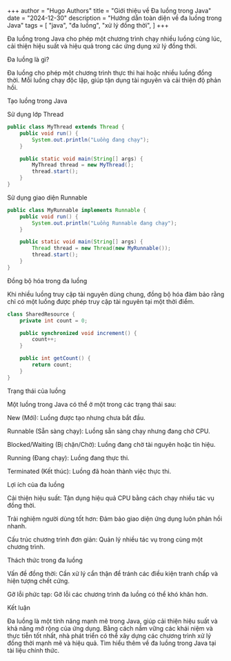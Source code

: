 +++
author = "Hugo Authors"
title = "Giới thiệu về Đa luồng trong Java"
date = "2024-12-30"
description = "Hướng dẫn toàn diện về đa luồng trong Java"
tags = [
"java",
"đa luồng",
"xử lý đồng thời",
]
+++

Đa luồng trong Java cho phép một chương trình chạy nhiều luồng cùng lúc, cải thiện hiệu suất và hiệu quả trong các ứng dụng xử lý đồng thời.

Đa luồng là gì?

Đa luồng cho phép một chương trình thực thi hai hoặc nhiều luồng đồng thời. Mỗi luồng chạy độc lập, giúp tận dụng tài nguyên và cải thiện độ phản hồi.

Tạo luồng trong Java

Sử dụng lớp Thread
```java
public class MyThread extends Thread {
    public void run() {
        System.out.println("Luồng đang chạy");
    }

    public static void main(String[] args) {
        MyThread thread = new MyThread();
        thread.start();
    }
}
```
Sử dụng giao diện Runnable
```java
public class MyRunnable implements Runnable {
    public void run() {
        System.out.println("Luồng Runnable đang chạy");
    }

    public static void main(String[] args) {
        Thread thread = new Thread(new MyRunnable());
        thread.start();
    }
}
```
Đồng bộ hóa trong đa luồng

Khi nhiều luồng truy cập tài nguyên dùng chung, đồng bộ hóa đảm bảo rằng chỉ có một luồng được phép truy cập tài nguyên tại một thời điểm.
```java
class SharedResource {
    private int count = 0;

    public synchronized void increment() {
        count++;
    }

    public int getCount() {
        return count;
    }
}
```
Trạng thái của luồng

Một luồng trong Java có thể ở một trong các trạng thái sau:

New (Mới): Luồng được tạo nhưng chưa bắt đầu.

Runnable (Sẵn sàng chạy): Luồng sẵn sàng chạy nhưng đang chờ CPU.

Blocked/Waiting (Bị chặn/Chờ): Luồng đang chờ tài nguyên hoặc tín hiệu.

Running (Đang chạy): Luồng đang thực thi.

Terminated (Kết thúc): Luồng đã hoàn thành việc thực thi.

Lợi ích của đa luồng

Cải thiện hiệu suất: Tận dụng hiệu quả CPU bằng cách chạy nhiều tác vụ đồng thời.

Trải nghiệm người dùng tốt hơn: Đảm bảo giao diện ứng dụng luôn phản hồi nhanh.

Cấu trúc chương trình đơn giản: Quản lý nhiều tác vụ trong cùng một chương trình.

Thách thức trong đa luồng

Vấn đề đồng thời: Cần xử lý cẩn thận để tránh các điều kiện tranh chấp và hiện tượng chết cứng.

Gỡ lỗi phức tạp: Gỡ lỗi các chương trình đa luồng có thể khó khăn hơn.

Kết luận

Đa luồng là một tính năng mạnh mẽ trong Java, giúp cải thiện hiệu suất và khả năng mở rộng của ứng dụng. Bằng cách nắm vững các khái niệm và thực tiễn tốt nhất, nhà phát triển có thể xây dựng các chương trình xử lý đồng thời mạnh mẽ và hiệu quả. Tìm hiểu thêm về đa luồng trong Java tại tài liệu chính thức.

